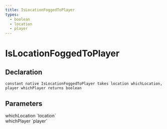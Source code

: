 ```yaml
---
title: IsLocationFoggedToPlayer
types:
  - boolean
  - location
  - player
---
```


# IsLocationFoggedToPlayer

## Declaration

```
constant native IsLocationFoggedToPlayer takes location whichLocation, player whichPlayer returns boolean
```

## Parameters
<dl>
  <dt>whichLocation `location`</dt>
  <dd></dd>

  <dt>whichPlayer `player`</dt>
  <dd></dd>
</dl>